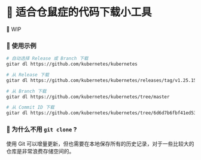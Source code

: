 # 🐹 适合仓鼠症的代码下载小工具

👷 WIP

### 📜 使用示例

```bash
# 自动选择 Release 或 Branch 下载
gitar dl https://github.com/kubernetes/kubernetes

# 从 Release 下载
gitar dl https://github.com/kubernetes/kubernetes/releases/tag/v1.25.15

# 从 Branch 下载
gitar dl https://github.com/kubernetes/kubernetes/tree/master

# 从 Commit ID 下载
gitar dl https://github.com/kubernetes/kubernetes/tree/6d6d7b6fbf41ed539edf21944a92f61f52929660
```

### 👀 为什么不用 `git clone` ?

使用 Git 可以增量更新，但也需要在本地保存所有的历史记录，对于一些比较大的仓库是非常浪费存储空间的。
